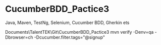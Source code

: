 # CucumberBDD_Pactice3
Java, Maven, TestNg, Selenium, Cucumber BDD, Gherkin ets

Documents\TalentTEK\Git\CucumberBDD_Pactice3
mvn verify -Denv=qa -Dbrowser=ch -Dcucumber.filter.tags="@signup"